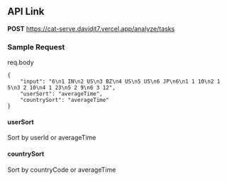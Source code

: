 ## API Link
**POST** https://cat-serve.davidjt7.vercel.app/analyze/tasks

### Sample Request
req.body
```
{
    "input": "6\n1 IN\n2 US\n3 BZ\n4 US\n5 US\n6 JP\n6\n1 1 10\n2 1 5\n3 2 10\n4 1 23\n5 2 9\n6 3 12",
    "userSort": "averageTime",
    "countrySort": "averageTime"
}
```

#### userSort
Sort by userId or averageTime

#### countrySort
Sort by countryCode or averageTime